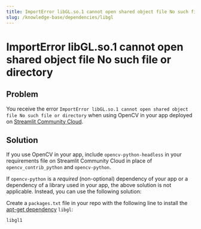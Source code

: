 ```yaml
---
title: ImportError libGL.so.1 cannot open shared object file No such file or directory
slug: /knowledge-base/dependencies/libgl
---
```


# ImportError libGL.so.1 cannot open shared object file No such file or directory

## Problem

You receive the error `ImportError libGL.so.1 cannot open shared object file No such file or directory` when using OpenCV in your app deployed on [Streamlit Community Cloud](https://streamlit.io/cloud).

## Solution

If you use OpenCV in your app, include `opencv-python-headless` in your requirements file on Streamlit Community Cloud in place of `opencv_contrib_python` and `opencv-python`.

If `opencv-python` is a _required_ (non-optional) dependency of your app or a dependency of a library used in your app, the above solution is not applicable. Instead, you can use the following solution:

Create a `packages.txt` file in your repo with the following line to install the [apt-get dependency](/streamlit-community-cloud/deploy-your-app/app-dependencies#apt-get-dependencies) `libgl`:

```
libgl1
```
